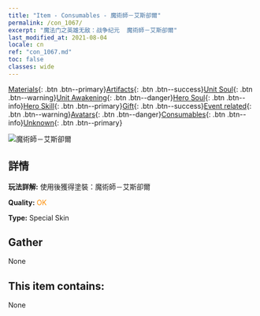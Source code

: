 ```yaml
---
title: "Item - Consumables - 魔術師－艾斯卻爾"
permalink: /con_1067/
excerpt: "魔法门之英雄无敌：战争纪元  魔術師－艾斯卻爾"
last_modified_at: 2021-08-04
locale: cn
ref: "con_1067.md"
toc: false
classes: wide
---
```

 [Materials](/ItemsCN/){: .btn .btn--primary}[Artifacts](/ItemsCN/Artifacts/){: .btn .btn--success}[Unit Soul](/ItemsCN/UnitSoul/){: .btn .btn--warning}[Unit Awakening](/ItemsCN/UnitAwakening/){: .btn .btn--danger}[Hero Soul](/ItemsCN/HeroSoul/){: .btn .btn--info}[Hero Skill](/ItemsCN/HeroSkill/){: .btn .btn--primary}[Gift](/ItemsCN/Gift/){: .btn .btn--success}[Event related](/ItemsCN/Events/){: .btn .btn--warning}[Avatars](/ItemsCN/Avatars/){: .btn .btn--danger}[Consumables](/ItemsCN/Consumables/){: .btn .btn--info}[Unknown](/ItemsCN/Unknown/){: .btn .btn--primary}

 ![魔術師－艾斯卻爾](/images/h/h_Astral3.jpg)

## 詳情
 **玩法詳解:** 使用後獲得塗裝：魔術師－艾斯卻爾

 **Quality:** <span style="color: #FF8C00">OK</span>

 **Type:** Special Skin

## Gather

  None

## This item contains:

  None

